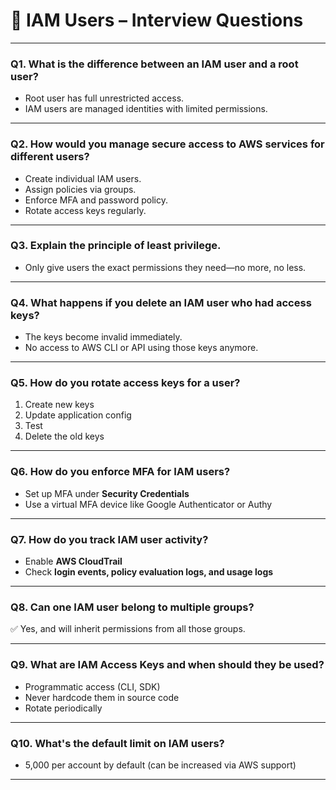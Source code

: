 # 🎯 IAM Users – Interview Questions

---

### Q1. What is the difference between an IAM user and a root user?
- Root user has full unrestricted access.
- IAM users are managed identities with limited permissions.

---

### Q2. How would you manage secure access to AWS services for different users?
- Create individual IAM users.
- Assign policies via groups.
- Enforce MFA and password policy.
- Rotate access keys regularly.

---

### Q3. Explain the principle of least privilege.
- Only give users the exact permissions they need—no more, no less.

---

### Q4. What happens if you delete an IAM user who had access keys?
- The keys become invalid immediately.
- No access to AWS CLI or API using those keys anymore.

---

### Q5. How do you rotate access keys for a user?
1. Create new keys
2. Update application config
3. Test
4. Delete the old keys

---

### Q6. How do you enforce MFA for IAM users?
- Set up MFA under **Security Credentials**
- Use a virtual MFA device like Google Authenticator or Authy

---

### Q7. How do you track IAM user activity?
- Enable **AWS CloudTrail**
- Check **login events, policy evaluation logs, and usage logs**

---

### Q8. Can one IAM user belong to multiple groups?
✅ Yes, and will inherit permissions from all those groups.

---

### Q9. What are IAM Access Keys and when should they be used?
- Programmatic access (CLI, SDK)
- Never hardcode them in source code
- Rotate periodically

---

### Q10. What's the default limit on IAM users?
- 5,000 per account by default (can be increased via AWS support)

---

